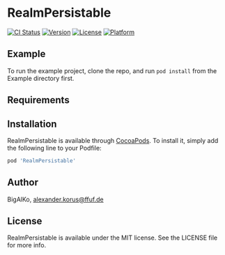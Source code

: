 # RealmPersistable

[![CI Status](https://img.shields.io/travis/BigAlKo/RealmPersistable.svg?style=flat)](https://travis-ci.org/BigAlKo/RealmPersistable)
[![Version](https://img.shields.io/cocoapods/v/RealmPersistable.svg?style=flat)](https://cocoapods.org/pods/RealmPersistable)
[![License](https://img.shields.io/cocoapods/l/RealmPersistable.svg?style=flat)](https://cocoapods.org/pods/RealmPersistable)
[![Platform](https://img.shields.io/cocoapods/p/RealmPersistable.svg?style=flat)](https://cocoapods.org/pods/RealmPersistable)

## Example

To run the example project, clone the repo, and run `pod install` from the Example directory first.

## Requirements

## Installation

RealmPersistable is available through [CocoaPods](https://cocoapods.org). To install
it, simply add the following line to your Podfile:

```ruby
pod 'RealmPersistable'
```

## Author

BigAlKo, alexander.korus@ffuf.de

## License

RealmPersistable is available under the MIT license. See the LICENSE file for more info.
